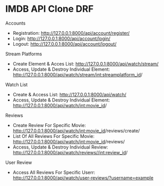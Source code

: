 # IMDB API Clone DRF

Accounts
- Registration: http://127.0.0.1:8000/api/account/register/
- Login: http://127.0.0.1:8000/api/account/login/
- Logout: http://127.0.0.1:8000/api/account/logout/

Stream Platforms
- Create Element & Acces List: http://127.0.0.1:8000/api/watch/stream/
- Access, Update & Destroy Individual Element: http://127.0.0.1:8000/api/watch/stream/<int:streamplatform_id>/

Watch List
- Create & Access List: http://127.0.0.1:8000/api/watch/
- Access, Update & Destroy Individual Element: http://127.0.0.1:8000/api/watch/<int:movie_id>/

Reviews
- Create Review For Specific Movie: http://127.0.0.1:8000/api/watch/<int:movie_id>/reviews/create/
- List Of All Reviews For Specific Movie: http://127.0.0.1:8000/api/watch/<int:movie_id>/reviews/
- Access, Update & Destroy Individual Review: http://127.0.0.1:8000/api/watch/reviews//<int:review_id>/

User Review
- Access All Reviews For Specific Userr: http://127.0.0.1:8000/api/watch/user-reviews/?username=example
